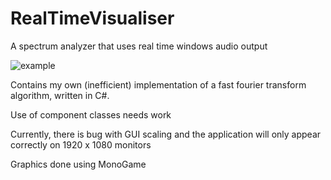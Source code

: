 # RealTimeVisualiser
A spectrum analyzer that uses real time windows audio output

![example](https://user-images.githubusercontent.com/70328797/198887706-e53ac257-89d8-4782-b3c9-b71518830d5a.png)

Contains my own (inefficient) implementation of a fast fourier transform algorithm, written in C#.

Use of component classes needs work

Currently, there is bug with GUI scaling and the application will only appear correctly on 1920 x 1080 monitors

Graphics done using MonoGame
